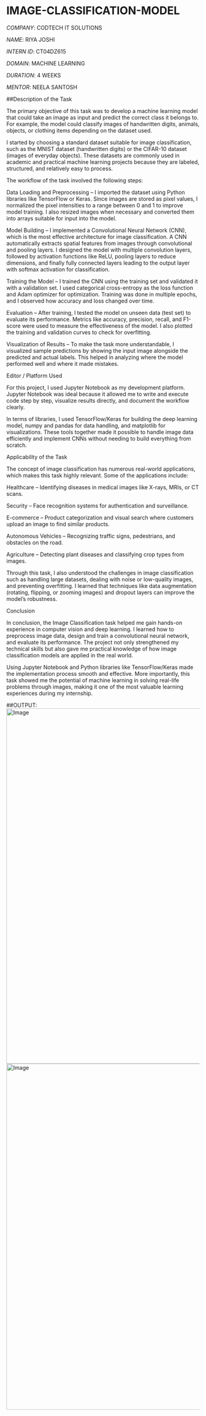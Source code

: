 # IMAGE-CLASSIFICATION-MODEL

*COMPANY*: CODTECH IT SOLUTIONS

*NAME*: RIYA JOSHI

*INTERN ID*: CT04DZ615

*DOMAIN*: MACHINE LEARNING

*DURATION*: 4 WEEKS

*MENTOR*: NEELA SANTOSH

##Description of the Task

The primary objective of this task was to develop a machine learning model that could take an image as input and predict the correct class it belongs to. For example, the model could classify images of handwritten digits, animals, objects, or clothing items depending on the dataset used.

I started by choosing a standard dataset suitable for image classification, such as the MNIST dataset (handwritten digits) or the CIFAR-10 dataset (images of everyday objects). These datasets are commonly used in academic and practical machine learning projects because they are labeled, structured, and relatively easy to process.

The workflow of the task involved the following steps:

Data Loading and Preprocessing – I imported the dataset using Python libraries like TensorFlow or Keras. Since images are stored as pixel values, I normalized the pixel intensities to a range between 0 and 1 to improve model training. I also resized images when necessary and converted them into arrays suitable for input into the model.

Model Building – I implemented a Convolutional Neural Network (CNN), which is the most effective architecture for image classification. A CNN automatically extracts spatial features from images through convolutional and pooling layers. I designed the model with multiple convolution layers, followed by activation functions like ReLU, pooling layers to reduce dimensions, and finally fully connected layers leading to the output layer with softmax activation for classification.

Training the Model – I trained the CNN using the training set and validated it with a validation set. I used categorical cross-entropy as the loss function and Adam optimizer for optimization. Training was done in multiple epochs, and I observed how accuracy and loss changed over time.

Evaluation – After training, I tested the model on unseen data (test set) to evaluate its performance. Metrics like accuracy, precision, recall, and F1-score were used to measure the effectiveness of the model. I also plotted the training and validation curves to check for overfitting.

Visualization of Results – To make the task more understandable, I visualized sample predictions by showing the input image alongside the predicted and actual labels. This helped in analyzing where the model performed well and where it made mistakes.

Editor / Platform Used

For this project, I used Jupyter Notebook as my development platform. Jupyter Notebook was ideal because it allowed me to write and execute code step by step, visualize results directly, and document the workflow clearly.

In terms of libraries, I used TensorFlow/Keras for building the deep learning model, numpy and pandas for data handling, and matplotlib for visualizations. These tools together made it possible to handle image data efficiently and implement CNNs without needing to build everything from scratch.

Applicability of the Task

The concept of image classification has numerous real-world applications, which makes this task highly relevant. Some of the applications include:

Healthcare – Identifying diseases in medical images like X-rays, MRIs, or CT scans.

Security – Face recognition systems for authentication and surveillance.

E-commerce – Product categorization and visual search where customers upload an image to find similar products.

Autonomous Vehicles – Recognizing traffic signs, pedestrians, and obstacles on the road.

Agriculture – Detecting plant diseases and classifying crop types from images.

Through this task, I also understood the challenges in image classification such as handling large datasets, dealing with noise or low-quality images, and preventing overfitting. I learned that techniques like data augmentation (rotating, flipping, or zooming images) and dropout layers can improve the model’s robustness.

Conclusion

In conclusion, the Image Classification task helped me gain hands-on experience in computer vision and deep learning. I learned how to preprocess image data, design and train a convolutional neural network, and evaluate its performance. The project not only strengthened my technical skills but also gave me practical knowledge of how image classification models are applied in the real world.

Using Jupyter Notebook and Python libraries like TensorFlow/Keras made the implementation process smooth and effective. More importantly, this task showed me the potential of machine learning in solving real-life problems through images, making it one of the most valuable learning experiences during my internship.

##OUTPUT:
<img width="1699" height="926" alt="Image" src="https://github.com/user-attachments/assets/f2a52004-af5c-4031-b2f4-dc020fa02141" />
<img width="1692" height="902" alt="Image" src="https://github.com/user-attachments/assets/07bd0e1f-e0b3-4585-8885-968dc8579eab" />
